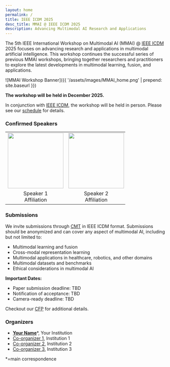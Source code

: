 ```yaml
---
layout: home
permalink: /
title: IEEE ICDM 2025
desc_title: MMAI @ IEEE ICDM 2025
description: Advancing Multimodal AI Research and Applications
---
```


The 5th IEEE International Workshop on Multimodal AI (MMAI) @ [IEEE ICDM](https://icdm2025.org/) 2025 focuses on advancing research and applications in multimodal artificial intelligence. This workshop continues the successful series of previous MMAI workshops, bringing together researchers and practitioners to explore the latest developments in multimodal learning, fusion, and applications.

![MMAI Workshop Banner]({{ '/assets/images/MMAI_home.png' | prepend: site.baseurl }})

**The workshop will be held in December 2025.**

In conjunction with [IEEE ICDM](https://icdm2025.org/), the workshop will be held in person. Please see our [schedule](https://icdmw25mmai.github.io/schedule/) for details.

### Confirmed Speakers

<table style="width:75%">
  <tr>
    <td style="text-align:center"><img src="{{ '/speaker_pictures/speaker1.jpg' | prepend: site.baseurl }}" height="175"></td>
    <td style="text-align:center"><img src="{{ '/speaker_pictures/speaker2.jpg' | prepend: site.baseurl }}" height="175"></td>
    <td style="text-align:center"><img src="{{ '/speaker_pictures/speaker3.jpg' | prepend: site.baseurl }}" height="175"></td>
  </tr>
  <tr>
    <td style="text-align:center">Speaker 1<br>Affiliation</td>
    <td style="text-align:center">Speaker 2<br>Affiliation</td>
    <td style="text-align:center">Speaker 3<br>Affiliation</td>
  </tr>
</table>

### Submissions

We invite submissions through [CMT](https://cmt3.research.microsoft.com/MMAI2025) in IEEE ICDM format. Submissions should be anonymized and can cover any aspect of multimodal AI, including but not limited to:
- Multimodal learning and fusion
- Cross-modal representation learning
- Multimodal applications in healthcare, robotics, and other domains
- Multimodal datasets and benchmarks
- Ethical considerations in multimodal AI

**Important Dates:**
- Paper submission deadline: TBD
- Notification of acceptance: TBD
- Camera-ready deadline: TBD

Checkout our [CFP](https://icdmw25mmai.github.io/cfp/) for additional details.

### Organizers

* <b>[Your Name](https://your-website.com)</b>*, Your Institution
* [Co-organizer 1](https://co-organizer1-website.com), Institution 1
* [Co-organizer 2](https://co-organizer2-website.com), Institution 2
* [Co-organizer 3](https://co-organizer3-website.com), Institution 3

*=main correspondence
